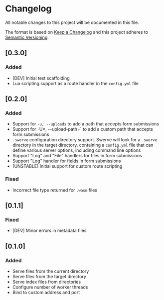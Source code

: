 # Changelog
All notable changes to this project will be documented in this file.

The format is based on [Keep a Changelog](http://keepachangelog.com/en/1.0.0/)
and this project adheres to [Semantic Versioning](http://semver.org/spec/v2.0.0.html).

## [0.3.0]

### Added
- [DEV] Initial test scaffolding
- Lua scripting support as a route handler in the `config.yml` file

## [0.2.0]

### Added
- Support for `-u, --uploads` to add a path that accepts form submissions
- Support for -U=<path>, --upload-path=<path>` to add a custom path that accepts form submissions
- `.swerve` configuration directory support. Swerve will look for a `.swerve` directory in the target directory, containing a `config.yml` file that can define various server options, including command line options
- Support "Log" and "File" handlers for files in form submissions
- Support "Log" handler for fields in form submissions
- [UNSTABLE] Initial support for custom route scripting

### Fixed
- Incorrect file type returned for `.wasm` files

## [0.1.1]

### Fixed
- [DEV] Minor errors in metadata files

## [0.1.0]

### Added
- Serve files from the current directory
- Serve files from the target directory
- Serve index files from directories
- Configure number of worker threads
- Bind to custom address and port
